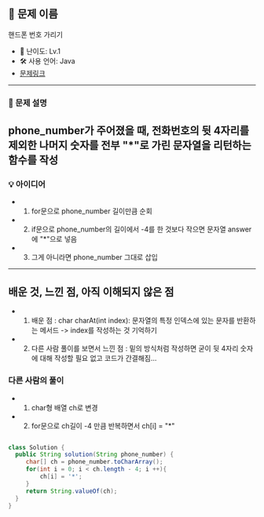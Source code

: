 ## 📘 문제 이름
핸드폰 번호 가리기

- 🧩 난이도: Lv.1
- 🛠 사용 언어: Java
- [문제링크](https://school.programmers.co.kr/learn/courses/30/lessons/12948)

---

### 🧠 문제 설명
phone_number가 주어졌을 때, 전화번호의 뒷 4자리를 제외한 나머지 숫자를 전부 "*"로 가린 문자열을 리턴하는 함수를 작성
---



### 💡 아이디어
- 1. for문으로 phone_number 길이만큼 순회
- 2. if문으로 phone_number의 길이에서 -4를 한 것보다 작으면 문자열 answer에 "*"으로 넣음
- 3. 그게 아니라면 phone_number 그대로 삽입

---

## 배운 것, 느낀 점, 아직 이해되지 않은 점 

- 1. 배운 점 :  char charAt(int index): 문자열의 특정 인덱스에 있는 문자를 반환하는 메서드 -> index를 작성하는 것 기억하기 


- 2. 다른 사람 풀이를 보면서 느낀 점 :  밑의 방식처럼 작성하면 굳이 뒷 4자리 숫자에 대해 작성할 필요 없고 코드가 간결해짐... 


### 다른 사람의 풀이
- 1. char형 배열 ch로 변경

- 2. for문으로 ch길이 -4 만큼 반복하면서 ch[i] = "*"



```java

class Solution {
  public String solution(String phone_number) {
     char[] ch = phone_number.toCharArray();
     for(int i = 0; i < ch.length - 4; i ++){
         ch[i] = '*';
     }
     return String.valueOf(ch);
  }
}
  

```
